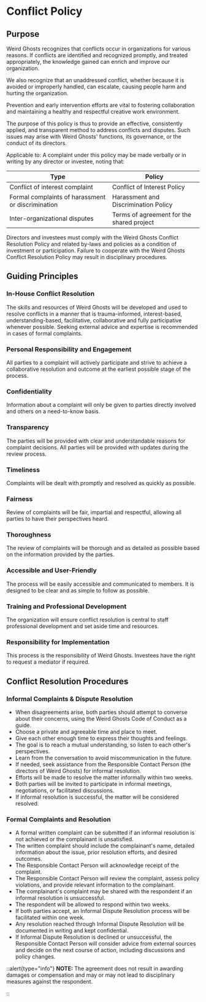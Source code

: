 # Conflict Policy

## Purpose

Weird Ghosts recognizes that conflicts occur in organizations for various reasons. If conflicts are identified and recognized promptly, and treated appropriately, the knowledge gained can enrich and improve our organization. 

We also recognize that an unaddressed conflict, whether because it is avoided or improperly handled, can escalate, causing people harm and hurting the organization.

Prevention and early intervention efforts are vital to fostering collaboration and maintaining a healthy and respectful creative work environment. 

The purpose of this policy is thus to provide an effective, consistently applied, and transparent method to address conflicts and disputes. Such issues may arise with Weird Ghosts' functions, its governance, or the conduct of its directors.

Applicable to: A complaint under this policy may be made verbally or in writing by any director or investee, noting that:

| Type | Policy |
| --- | --- |
| Conflict of interest complaint | Conflict of Interest Policy |
| Formal complaints of harassment or discrimination | Harassment and Discrimination Policy |
| Inter-organizational disputes | Terms of agreement for the shared project |

Directors and investees must comply with the Weird Ghosts Conflict Resolution Policy and related by-laws and policies as a condition of investment or participation. Failure to cooperate with the Weird Ghosts Conflict Resolution Policy may result in disciplinary procedures.

## Guiding Principles

### In-House Conflict Resolution

The skills and resources of Weird Ghosts will be developed and used to resolve conflicts in a manner that is trauma-informed, interest-based, understanding-based, facilitative, collaborative and fully participative whenever possible. Seeking external advice and expertise is recommended in cases of formal complaints.

### Personal Responsibility and Engagement

All parties to a complaint will actively participate and strive to achieve a collaborative resolution and outcome at the earliest possible stage of the process.

### Confidentiality

Information about a complaint will only be given to parties directly involved and others on a need-to-know basis.

### Transparency

The parties will be provided with clear and understandable reasons for complaint decisions. All parties will be provided with updates during the review process.

### Timeliness

Complaints will be dealt with promptly and resolved as quickly as possible.

### Fairness

Review of complaints will be fair, impartial and respectful, allowing all parties to have their perspectives heard.

### Thoroughness

The review of complaints will be thorough and as detailed as possible based on the information provided by the parties.

### Accessible and User-Friendly

The process will be easily accessible and communicated to members. It is designed to be clear and as simple to follow as possible.

### Training and Professional Development

The organization will ensure conflict resolution is central to staff professional development and set aside time and resources.

### Responsibility for Implementation

This process is the responsibility of Weird Ghosts. Investees have the right to request a mediator if required.

## Conflict Resolution Procedures

### Informal Complaints & Dispute Resolution

- When disagreements arise, both parties should attempt to converse about their concerns, using the Weird Ghosts Code of Conduct as a guide.
- Choose a private and agreeable time and place to meet.
- Give each other enough time to express their thoughts and feelings.
- The goal is to reach a mutual understanding, so listen to each other's perspectives.
- Learn from the conversation to avoid miscommunication in the future.
- If needed, seek assistance from the Responsible Contact Person (the directors of Weird Ghosts) for informal resolution.
- Efforts will be made to resolve the matter informally within two weeks.
- Both parties will be invited to participate in informal meetings, negotiations, or facilitated discussions.
- If informal resolution is successful, the matter will be considered resolved.

### Formal Complaints and Resolution

- A formal written complaint can be submitted if an informal resolution is not achieved or the complainant is unsatisfied.
- The written complaint should include the complainant's name, detailed information about the issue, prior resolution efforts, and desired outcomes.
- The Responsible Contact Person will acknowledge receipt of the complaint.
- The Responsible Contact Person will review the complaint, assess policy violations, and provide relevant information to the complainant.
- The complainant's complaint may be shared with the respondent if an informal resolution is unsuccessful.
- The respondent will be allowed to respond within two weeks.
- If both parties accept, an Informal Dispute Resolution process will be facilitated within one week.
- Any resolution reached through Informal Dispute Resolution will be documented in writing and kept confidential.
- If Informal Dispute Resolution is declined or unsuccessful, the Responsible Contact Person will consider advice from external sources and decide on the next course of action, including discussions and policy changes.

::alert{type="info"}
**NOTE:** The agreement does not result in awarding damages or compensation and may or may not lead to disciplinary measures against the respondent.

::

